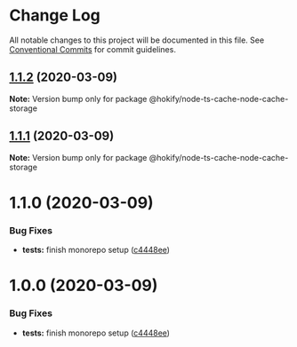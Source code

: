 # Change Log

All notable changes to this project will be documented in this file.
See [Conventional Commits](https://conventionalcommits.org) for commit guidelines.

## [1.1.2](https://github.com/havsar/node-ts-cache/compare/@hokify/node-ts-cache-node-cache-storage@1.1.1...@hokify/node-ts-cache-node-cache-storage@1.1.2) (2020-03-09)

**Note:** Version bump only for package @hokify/node-ts-cache-node-cache-storage





## [1.1.1](https://github.com/havsar/node-ts-cache/compare/@hokify/node-ts-cache-node-cache-storage@1.1.0...@hokify/node-ts-cache-node-cache-storage@1.1.1) (2020-03-09)

**Note:** Version bump only for package @hokify/node-ts-cache-node-cache-storage





# 1.1.0 (2020-03-09)


### Bug Fixes

* **tests:** finish monorepo setup ([c4448ee](https://github.com/havsar/node-ts-cache/commit/c4448eebfc30c20681ba1546f2494f98a63e6193))





# 1.0.0 (2020-03-09)


### Bug Fixes

* **tests:** finish monorepo setup ([c4448ee](https://github.com/havsar/node-ts-cache/commit/c4448eebfc30c20681ba1546f2494f98a63e6193))

